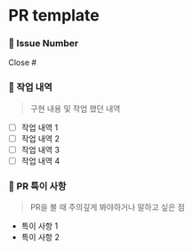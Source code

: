 # PR template

### 📕 Issue Number

Close #

### 📙 작업 내역

> 구현 내용 및 작업 했던 내역

- [ ] 작업 내역 1
- [ ] 작업 내역 2
- [ ] 작업 내역 3
- [ ] 작업 내역 4

### 📝 PR 특이 사항

> PR을 볼 때 주의깊게 봐야하거나 말하고 싶은 점

- 특이 사항 1
- 특이 사항 2

<br/><br/>
